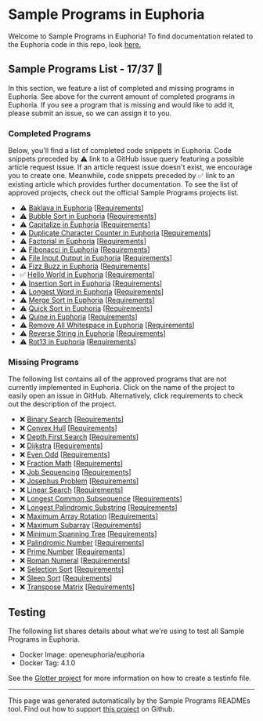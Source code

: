 # Sample Programs in Euphoria

Welcome to Sample Programs in Euphoria! To find documentation related to the Euphoria code in this repo, look [here.](https://sampleprograms.io/languages/euphoria)

## Sample Programs List - 17/37 :thinking:

In this section, we feature a list of completed and missing programs in Euphoria. See above for the current amount of completed programs in Euphoria. If you see a program that is missing and would like to add it, please submit an issue, so we can assign it to you.

### Completed Programs

Below, you'll find a list of completed code snippets in Euphoria. Code snippets preceded by :warning: link to a GitHub issue query featuring a possible article request issue. If an article request issue doesn't exist, we encourage you to create one. Meanwhile, code snippets preceded by :white_check_mark: link to an existing article which provides further documentation. To see the list of approved projects, check out the official Sample Programs projects list.

- :warning: [Baklava in Euphoria](https://github.com//TheRenegadeCoder/sample-programs-website/issues?utf8=%E2%9C%93&q=is%3Aissue+is%3Aopen+baklava+euphoria) [[Requirements](https://sampleprograms.io/projects/baklava)]
- :warning: [Bubble Sort in Euphoria](https://github.com//TheRenegadeCoder/sample-programs-website/issues?utf8=%E2%9C%93&q=is%3Aissue+is%3Aopen+bubble+sort+euphoria) [[Requirements](https://sampleprograms.io/projects/bubble-sort)]
- :warning: [Capitalize in Euphoria](https://github.com//TheRenegadeCoder/sample-programs-website/issues?utf8=%E2%9C%93&q=is%3Aissue+is%3Aopen+capitalize+euphoria) [[Requirements](https://sampleprograms.io/projects/capitalize)]
- :warning: [Duplicate Character Counter in Euphoria](https://github.com//TheRenegadeCoder/sample-programs-website/issues?utf8=%E2%9C%93&q=is%3Aissue+is%3Aopen+duplicate+character+counter+euphoria) [[Requirements](https://sampleprograms.io/projects/duplicate-character-counter)]
- :warning: [Factorial in Euphoria](https://github.com//TheRenegadeCoder/sample-programs-website/issues?utf8=%E2%9C%93&q=is%3Aissue+is%3Aopen+factorial+euphoria) [[Requirements](https://sampleprograms.io/projects/factorial)]
- :warning: [Fibonacci in Euphoria](https://github.com//TheRenegadeCoder/sample-programs-website/issues?utf8=%E2%9C%93&q=is%3Aissue+is%3Aopen+fibonacci+euphoria) [[Requirements](https://sampleprograms.io/projects/fibonacci)]
- :warning: [File Input Output in Euphoria](https://github.com//TheRenegadeCoder/sample-programs-website/issues?utf8=%E2%9C%93&q=is%3Aissue+is%3Aopen+file+input+output+euphoria) [[Requirements](https://sampleprograms.io/projects/file-input-output)]
- :warning: [Fizz Buzz in Euphoria](https://github.com//TheRenegadeCoder/sample-programs-website/issues?utf8=%E2%9C%93&q=is%3Aissue+is%3Aopen+fizz+buzz+euphoria) [[Requirements](https://sampleprograms.io/projects/fizz-buzz)]
- :white_check_mark: [Hello World in Euphoria](https://sampleprograms.io/projects/hello-world/euphoria) [[Requirements](https://sampleprograms.io/projects/hello-world)]
- :warning: [Insertion Sort in Euphoria](https://github.com//TheRenegadeCoder/sample-programs-website/issues?utf8=%E2%9C%93&q=is%3Aissue+is%3Aopen+insertion+sort+euphoria) [[Requirements](https://sampleprograms.io/projects/insertion-sort)]
- :warning: [Longest Word in Euphoria](https://github.com//TheRenegadeCoder/sample-programs-website/issues?utf8=%E2%9C%93&q=is%3Aissue+is%3Aopen+longest+word+euphoria) [[Requirements](https://sampleprograms.io/projects/longest-word)]
- :warning: [Merge Sort in Euphoria](https://github.com//TheRenegadeCoder/sample-programs-website/issues?utf8=%E2%9C%93&q=is%3Aissue+is%3Aopen+merge+sort+euphoria) [[Requirements](https://sampleprograms.io/projects/merge-sort)]
- :warning: [Quick Sort in Euphoria](https://github.com//TheRenegadeCoder/sample-programs-website/issues?utf8=%E2%9C%93&q=is%3Aissue+is%3Aopen+quick+sort+euphoria) [[Requirements](https://sampleprograms.io/projects/quick-sort)]
- :warning: [Quine in Euphoria](https://github.com//TheRenegadeCoder/sample-programs-website/issues?utf8=%E2%9C%93&q=is%3Aissue+is%3Aopen+quine+euphoria) [[Requirements](https://sampleprograms.io/projects/quine)]
- :warning: [Remove All Whitespace in Euphoria](https://github.com//TheRenegadeCoder/sample-programs-website/issues?utf8=%E2%9C%93&q=is%3Aissue+is%3Aopen+remove+all+whitespace+euphoria) [[Requirements](https://sampleprograms.io/projects/remove-all-whitespace)]
- :warning: [Reverse String in Euphoria](https://github.com//TheRenegadeCoder/sample-programs-website/issues?utf8=%E2%9C%93&q=is%3Aissue+is%3Aopen+reverse+string+euphoria) [[Requirements](https://sampleprograms.io/projects/reverse-string)]
- :warning: [Rot13 in Euphoria](https://github.com//TheRenegadeCoder/sample-programs-website/issues?utf8=%E2%9C%93&q=is%3Aissue+is%3Aopen+rot13+euphoria) [[Requirements](https://sampleprograms.io/projects/rot13)]

### Missing Programs

The following list contains all of the approved programs that are not currently implemented in Euphoria. Click on the name of the project to easily open an issue in GitHub. Alternatively, click requirements to check out the description of the project.

- :x: [Binary Search](https://github.com/TheRenegadeCoder/sample-programs/issues/new?assignees=&labels=enhancement&template=code-snippet-request.md&title=Add+Binary+Search+in+euphoria) [[Requirements](https://sampleprograms.io/projects/binary-search)]
- :x: [Convex Hull](https://github.com/TheRenegadeCoder/sample-programs/issues/new?assignees=&labels=enhancement&template=code-snippet-request.md&title=Add+Convex+Hull+in+euphoria) [[Requirements](https://sampleprograms.io/projects/convex-hull)]
- :x: [Depth First Search](https://github.com/TheRenegadeCoder/sample-programs/issues/new?assignees=&labels=enhancement&template=code-snippet-request.md&title=Add+Depth+First+Search+in+euphoria) [[Requirements](https://sampleprograms.io/projects/depth-first-search)]
- :x: [Dijkstra](https://github.com/TheRenegadeCoder/sample-programs/issues/new?assignees=&labels=enhancement&template=code-snippet-request.md&title=Add+Dijkstra+in+euphoria) [[Requirements](https://sampleprograms.io/projects/dijkstra)]
- :x: [Even Odd](https://github.com/TheRenegadeCoder/sample-programs/issues/new?assignees=&labels=enhancement&template=code-snippet-request.md&title=Add+Even+Odd+in+euphoria) [[Requirements](https://sampleprograms.io/projects/even-odd)]
- :x: [Fraction Math](https://github.com/TheRenegadeCoder/sample-programs/issues/new?assignees=&labels=enhancement&template=code-snippet-request.md&title=Add+Fraction+Math+in+euphoria) [[Requirements](https://sampleprograms.io/projects/fraction-math)]
- :x: [Job Sequencing](https://github.com/TheRenegadeCoder/sample-programs/issues/new?assignees=&labels=enhancement&template=code-snippet-request.md&title=Add+Job+Sequencing+in+euphoria) [[Requirements](https://sampleprograms.io/projects/job-sequencing)]
- :x: [Josephus Problem](https://github.com/TheRenegadeCoder/sample-programs/issues/new?assignees=&labels=enhancement&template=code-snippet-request.md&title=Add+Josephus+Problem+in+euphoria) [[Requirements](https://sampleprograms.io/projects/josephus-problem)]
- :x: [Linear Search](https://github.com/TheRenegadeCoder/sample-programs/issues/new?assignees=&labels=enhancement&template=code-snippet-request.md&title=Add+Linear+Search+in+euphoria) [[Requirements](https://sampleprograms.io/projects/linear-search)]
- :x: [Longest Common Subsequence](https://github.com/TheRenegadeCoder/sample-programs/issues/new?assignees=&labels=enhancement&template=code-snippet-request.md&title=Add+Longest+Common+Subsequence+in+euphoria) [[Requirements](https://sampleprograms.io/projects/longest-common-subsequence)]
- :x: [Longest Palindromic Substring](https://github.com/TheRenegadeCoder/sample-programs/issues/new?assignees=&labels=enhancement&template=code-snippet-request.md&title=Add+Longest+Palindromic+Substring+in+euphoria) [[Requirements](https://sampleprograms.io/projects/longest-palindromic-substring)]
- :x: [Maximum Array Rotation](https://github.com/TheRenegadeCoder/sample-programs/issues/new?assignees=&labels=enhancement&template=code-snippet-request.md&title=Add+Maximum+Array+Rotation+in+euphoria) [[Requirements](https://sampleprograms.io/projects/maximum-array-rotation)]
- :x: [Maximum Subarray](https://github.com/TheRenegadeCoder/sample-programs/issues/new?assignees=&labels=enhancement&template=code-snippet-request.md&title=Add+Maximum+Subarray+in+euphoria) [[Requirements](https://sampleprograms.io/projects/maximum-subarray)]
- :x: [Minimum Spanning Tree](https://github.com/TheRenegadeCoder/sample-programs/issues/new?assignees=&labels=enhancement&template=code-snippet-request.md&title=Add+Minimum+Spanning+Tree+in+euphoria) [[Requirements](https://sampleprograms.io/projects/minimum-spanning-tree)]
- :x: [Palindromic Number](https://github.com/TheRenegadeCoder/sample-programs/issues/new?assignees=&labels=enhancement&template=code-snippet-request.md&title=Add+Palindromic+Number+in+euphoria) [[Requirements](https://sampleprograms.io/projects/palindromic-number)]
- :x: [Prime Number](https://github.com/TheRenegadeCoder/sample-programs/issues/new?assignees=&labels=enhancement&template=code-snippet-request.md&title=Add+Prime+Number+in+euphoria) [[Requirements](https://sampleprograms.io/projects/prime-number)]
- :x: [Roman Numeral](https://github.com/TheRenegadeCoder/sample-programs/issues/new?assignees=&labels=enhancement&template=code-snippet-request.md&title=Add+Roman+Numeral+in+euphoria) [[Requirements](https://sampleprograms.io/projects/roman-numeral)]
- :x: [Selection Sort](https://github.com/TheRenegadeCoder/sample-programs/issues/new?assignees=&labels=enhancement&template=code-snippet-request.md&title=Add+Selection+Sort+in+euphoria) [[Requirements](https://sampleprograms.io/projects/selection-sort)]
- :x: [Sleep Sort](https://github.com/TheRenegadeCoder/sample-programs/issues/new?assignees=&labels=enhancement&template=code-snippet-request.md&title=Add+Sleep+Sort+in+euphoria) [[Requirements](https://sampleprograms.io/projects/sleep-sort)]
- :x: [Transpose Matrix](https://github.com/TheRenegadeCoder/sample-programs/issues/new?assignees=&labels=enhancement&template=code-snippet-request.md&title=Add+Transpose+Matrix+in+euphoria) [[Requirements](https://sampleprograms.io/projects/transpose-matrix)]

## Testing

The following list shares details about what we're using to test all Sample Programs in Euphoria.

- Docker Image: openeuphoria/euphoria
- Docker Tag: 4.1.0

See the [Glotter project](https://github.com/auroq/glotter) for more information on how to create a testinfo file.

---

This page was generated automatically by the Sample Programs READMEs tool. Find out how to support [this project](https://github.com/TheRenegadeCoder/sample-programs-readmes) on Github.